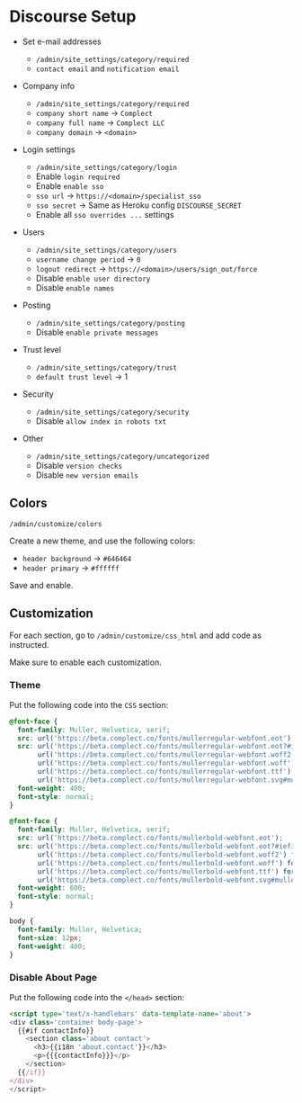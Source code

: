 # Discourse Setup

* Set e-mail addresses
  * `/admin/site_settings/category/required`
  * `contact email` and `notification email`

* Company info
  * `/admin/site_settings/category/required`
  * `company short name` -> `Complect`
  * `company full name` -> `Complect LLC`
  * `company domain` -> `<domain>`

* Login settings
  * `/admin/site_settings/category/login`
  * Enable `login required`
  * Enable `enable sso`
  * `sso url` -> `https://<domain>/specialist_sso`
  * `sso secret` -> Same as Heroku config `DISCOURSE_SECRET`
  * Enable all `sso overrides ...` settings

* Users
  * `/admin/site_settings/category/users`
  * `username change period` -> `0`
  * `logout redirect` -> `https://<domain>/users/sign_out/force`
  * Disable `enable user directory`
  * Disable `enable names`

* Posting
  * `/admin/site_settings/category/posting`
  * Disable `enable private messages`
  
* Trust level
  * `/admin/site_settings/category/trust`
  * `default trust level` -> 1

* Security
  * `/admin/site_settings/category/security`
  * Disable `allow index in robots txt`
  
* Other
  * `/admin/site_settings/category/uncategorized`
  * Disable `version checks`
  * Disable `new version emails`

## Colors

`/admin/customize/colors`

Create a new theme, and use the following colors:

* `header background` -> `#646464`
* `header primary` -> `#ffffff`

Save and enable.

## Customization

For each section, go to `/admin/customize/css_html` and add code as instructed.

Make sure to enable each customization.

### Theme

Put the following code into the `CSS` section:

```css
@font-face {
  font-family: Muller, Helvetica, serif;
  src: url('https://beta.complect.co/fonts/mullerregular-webfont.eot');
  src: url('https://beta.complect.co/fonts/mullerregular-webfont.eot?#iefix') format('embedded-opentype'),
       url('https://beta.complect.co/fonts/mullerregular-webfont.woff2') format('woff2'),
       url('https://beta.complect.co/fonts/mullerregular-webfont.woff') format('woff'),
       url('https://beta.complect.co/fonts/mullerregular-webfont.ttf') format('truetype'),
       url('https://beta.complect.co/fonts/mullerregular-webfont.svg#mullerregular') format('svg');
  font-weight: 400;
  font-style: normal;
}

@font-face {
  font-family: Muller, Helvetica, serif;
  src: url('https://beta.complect.co/fonts/mullerbold-webfont.eot');
  src: url('https://beta.complect.co/fonts/mullerbold-webfont.eot?#iefix') format('embedded-opentype'),
       url('https://beta.complect.co/fonts/mullerbold-webfont.woff2') format('woff2'),
       url('https://beta.complect.co/fonts/mullerbold-webfont.woff') format('woff'),
       url('https://beta.complect.co/fonts/mullerbold-webfont.ttf') format('truetype'),
       url('https://beta.complect.co/fonts/mullerbold-webfont.svg#mullerbold') format('svg');
  font-weight: 600;
  font-style: normal;
}

body {
  font-family: Muller, Helvetica;
  font-size: 12px;
  font-weight: 400;
}
```

### Disable About Page

Put the following code into the `</head>` section:

```html
<script type='text/x-handlebars' data-template-name='about'>
<div class='container body-page'>
  {{#if contactInfo}}
    <section class='about contact'>
      <h3>{{i18n 'about.contact'}}</h3>
      <p>{{{contactInfo}}}</p>
    </section>
  {{/if}}
</div>
</script>
```
